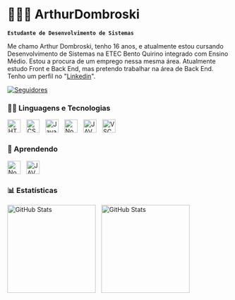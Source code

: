 # 👨🏻‍💻 ArthurDombroski

**`Estudante de Desenvolvimento de Sistemas`**

Me chamo Arthur Dombroski, tenho 16 anos, e atualmente estou cursando Desenvolvimento de Sistemas na ETEC Bento Quirino integrado com Ensino Médio. Estou a procura de um emprego nessa mesma área. Atualmente estudo Front e Back End, mas pretendo trabalhar na área de Back End. Tenho um perfil no "[Linkedin](https://www.linkedin.com/in/arthur-dombroski-83b345354/)".

<p align="left">
    <a href="https://github.com/ArthurDombroski?tab=followers">
        <img 
            alt="Seguidores" 
            title="Me siga no GitHub" 
            src="https://custom-icon-badges.demolab.com/github/followers/ArthurDombroski?color=236ad3&labelColor=1155ba&style=for-the-badge&logo=github&label=Seguidores&logoColor=white"
        />
    </a>
</p>


### 🐱‍💻 Linguagens e Tecnologias


<img 
align="left"
alt="HTML"
title="HTML"
width="30px"
style="padding-right: 10px;"
src="https://cdn.jsdelivr.net/gh/devicons/devicon@latest/icons/html5/html5-original.svg"
/>


<img
align="left"
alt="CSS"
title="CSS"
width="30px"
style="padding-right: 10px;"
 src="https://cdn.jsdelivr.net/gh/devicons/devicon@latest/icons/css3/css3-original.svg" 
 />
          


<img
align="left"
alt="Java Script"
title="Java Script"
width="30px"
style="padding-right: 10px;"
 src="https://cdn.jsdelivr.net/gh/devicons/devicon@latest/icons/javascript/javascript-original.svg" 
 />

 
<img
align="left"
alt="Node.js"
title="Node.js"
width="30px"
style="padding-right: 10px;"
 src="https://cdn.jsdelivr.net/gh/devicons/devicon@latest/icons/nodejs/nodejs-original-wordmark.svg" 
 />

 
<img
align="left"
alt="JAVA"
title="JAVA"
width="30px"
style="padding-right: 10px;"
 src="https://cdn.jsdelivr.net/gh/devicons/devicon@latest/icons/java/java-original.svg" 
 />

 
<img 
align="left"
alt="VSCODE"
title="VSCODE"
width="30px"
style="padding-right: 10px;"
src="https://cdn.jsdelivr.net/gh/devicons/devicon@latest/icons/vscode/vscode-original.svg" 
/>
<br/>
<br/>

### 📘 Aprendendo

<img
align="left"
alt="Node.js"
title="Node.js"
width="30px"
style="padding-right: 10px;"
 src="https://cdn.jsdelivr.net/gh/devicons/devicon@latest/icons/nodejs/nodejs-original-wordmark.svg" 
 />

 
<img
align="left"
alt="JAVA"
title="JAVA"
width="30px"
style="padding-right: 10px;"
 src="https://cdn.jsdelivr.net/gh/devicons/devicon@latest/icons/java/java-original.svg" 
 />

<br/>
<br/>

### 📊 Estatísticas

<p>
  <img 
    align="left" 
    alt="GitHub Stats" 
    height="200" 
    style="padding-right: 10px;" 
    src="https://github-readme-stats.vercel.app/api?username=ArthurDombroski&show_icons=true&theme=tokyonight&include_all_commits=true&locale=pt-br" 
  />

<img 
      align="left" 
      alt="GitHub Stats" 
      height="200" 
      src="https://github-readme-stats.vercel.app/api/top-langs/?username=ArthurDombroski&theme=tokyonight&layout=compact&custom_title=Tecnologias&langs_count=9" 
  />

</p>


